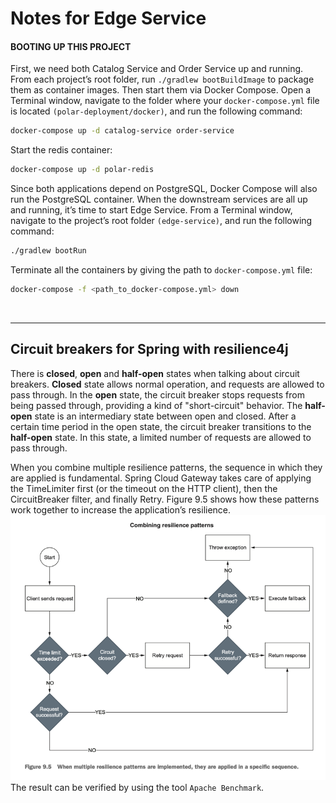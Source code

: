 # Notes for Edge Service

#### BOOTING UP THIS PROJECT
First, we need both Catalog Service and Order Service 
up and running. From each project’s root folder, 
run `./gradlew bootBuildImage` to package them as container images. 
Then start them via Docker Compose. 
Open a Terminal window, navigate to the folder where your 
`docker-compose.yml` file is located `(polar-deployment/docker)`, 
and run the following command:
```bash
docker-compose up -d catalog-service order-service
```

Start the redis container:
```bash
docker-compose up -d polar-redis
```

Since both applications depend on PostgreSQL, Docker Compose 
will also run the PostgreSQL container.
When the downstream services are all up and running, 
it’s time to start Edge Service. 
From a Terminal window, navigate to the project’s root folder 
`(edge-service)`, and run the following command:
```bash
./gradlew bootRun
```
Terminate all the containers by giving the path to 
`docker-compose.yml` file:
```bash
docker-compose -f <path_to_docker-compose.yml> down
```

<br>

---

## Circuit breakers for Spring with resilience4j
There is **closed**, **open** and **half-open** states when talking
about circuit breakers.
**Closed** state allows normal operation, and requests are allowed
to pass through.
In the **open** state, the circuit breaker stops requests from being 
passed through, providing a kind of "short-circuit" behavior.
The **half-open** state is an intermediary state between open and closed.
After a certain time period in the open state, the circuit breaker 
transitions to the **half-open** state. 
In this state, a limited number of requests are allowed to 
pass through.

When you combine multiple resilience patterns, 
the sequence in which they are applied is fundamental. 
Spring Cloud Gateway takes care of applying the TimeLimiter 
first (or the timeout on the HTTP client), 
then the CircuitBreaker filter, and finally Retry. 
Figure 9.5 shows how these patterns work together to increase 
the application’s resilience.
![](img/applicationsResilience.png)
The result can be verified by using the tool `Apache Benchmark`.
